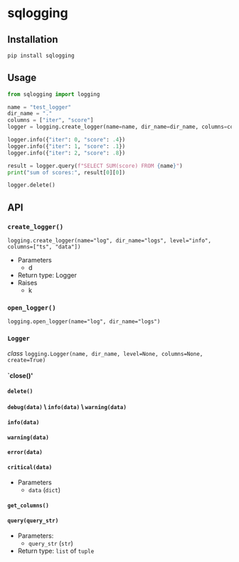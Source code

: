 # sqlogging

## Installation

```bash
pip install sqlogging
```

## Usage

```python
from sqlogging import logging

name = "test_logger"
dir_name = "."
columns = ["iter", "score"]
logger = logging.create_logger(name=name, dir_name=dir_name, columns=columns)

logger.info({"iter": 0, "score": .4})
logger.info({"iter": 1, "score": .1})
logger.info({"iter": 2, "score": .8})

result = logger.query(f"SELECT SUM(score) FROM {name}")
print("sum of scores:", result[0][0])

logger.delete()
```

## API

### `create_logger()`
`logging.create_logger(name="log", dir_name="logs", level="info", columns=["ts", "data"])`
* Parameters
  * d
* Return type: Logger
* Raises
  * k 

### `open_logger()`
`logging.open_logger(name="log", dir_name="logs")`

### `Logger`
*class* `logging.Logger(name, dir_name, level=None, columns=None, create=True)`

#### `close()'

#### `delete()`

#### `debug(data)` \\ `info(data)` \\ `warning(data)`
#### `info(data)`
#### `warning(data)`
#### `error(data)`
#### `critical(data)`

* Parameters
  * `data` (`dict`)

#### `get_columns()`

#### `query(query_str)`

* Parameters:
  * `query_str` (`str`)
* Return type: `list` of `tuple`
  
